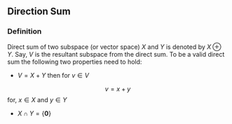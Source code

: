 
## Direction Sum 

### Definition 
Direct sum of two subspace (or vector space)  $X$ and $Y$ is denoted by $X \oplus Y$. Say, $V$ is the resultant subspace from the direct sum. To be a valid direct sum the following two properties need to hold:

- $V=X+Y$ then for $v \in V$

$$
v=x+y
$$
 for, $x \in X$ and $y \in Y$

- $X \cap Y = \{ \mathbf{0} \}$